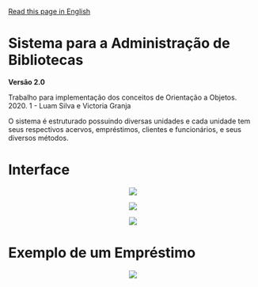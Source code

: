 [Read this page in English](https://github.com/luamz/biblioteca/blob/main/README.en.md)

# Sistema para a Administração de Bibliotecas
__Versão 2.0__

Trabalho para implementação dos conceitos de Orientação a Objetos.
2020. 1 - Luam Silva e Victoria Granja

O sistema é estruturado possuindo diversas unidades e cada unidade tem seus respectivos acervos, empréstimos, clientes e funcionários, e seus diversos métodos.

# Interface
<p align="center">
  <img src="https://user-images.githubusercontent.com/50959073/106339589-19189000-62a8-11eb-98de-15915743486e.png" />
</p>

<p align="center">
  <img src="https://user-images.githubusercontent.com/50959073/106339522-e1a9e380-62a7-11eb-92f3-daf4d630bf2d.png" />
</p>

<p align="center">
  <img src="https://user-images.githubusercontent.com/50959073/106339540-eff7ff80-62a7-11eb-88d0-f87e9f575f8d.png" />
</p>

# Exemplo de um Empréstimo
<p align="center">
  <img src="https://user-images.githubusercontent.com/50959073/106339654-4bc28880-62a8-11eb-84fa-bdb93830e889.png" />
</p>
